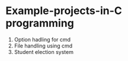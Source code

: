 # Example-projects-in-C programming 

1) Option hadling for cmd 
2) File handling using cmd
3) Student election system
